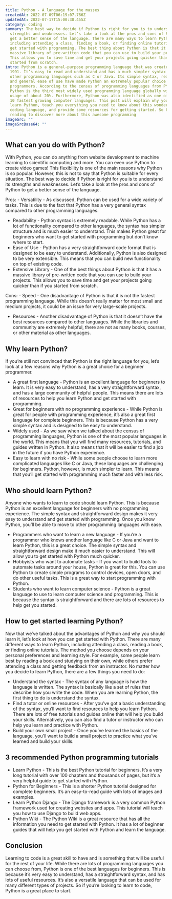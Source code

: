 ```yaml
---
title: Python - A language for the masses
createdAt: 2022-07-09T06:19:07.786Z
updatedAt: 2022-07-17T15:00:30.455Z
category: coding
summary: The best way to decide if Python is right for you is to understand its
  strengths and weaknesses. Let’s take a look at the pros and cons of Python to
  get a better sense of the language. There are many ways to learn Python,
  including attending a class, finding a book, or finding online tutorials to
  get started with programming. The best thing about Python is that it has a
  massive library of pre-written code that you can use to build your projects.
  This allows you to save time and get your projects going quicker than if you
  started from scratch.
intro: Python is a general-purpose programming language that was created in
  1991. It’s easy to read and understand and has a much simpler syntax than
  other programming languages such as C or Java. Its simple syntax, readability,
  and general ease of use have made Python an extremely popular choice for new
  programmers. According to the census of programming languages from PYPL,
  Python is the third most widely used programming language globally with a
  usage of about 20%. Furthermore, Python was also identified as one of the top
  10 fastest growing computer languages. This post will explain why you should
  learn Python, teach you everything you need to know about this wonderful
  coding language, and provide some resources for getting started. So keep
  reading to discover more about this awesome programming
imageSrc: ""
imageSrcBase64: ""
---
```


## What can you do with Python?

With Python, you can do anything from website development to machine learning to scientific computing and more. You can even use Python to create video games! This flexibility is one of the main reasons why Python is so popular. However, this is not to say that Python is suitable for every situation. The best way to decide if Python is right for you is to understand its strengths and weaknesses. Let’s take a look at the pros and cons of Python to get a better sense of the language.

Pros: - Versatility - As discussed, Python can be used for a wide variety of tasks. This is due to the fact that Python has a very general syntax compared to other programming languages.
- Readability - Python syntax is extremely readable. While Python has a lot of functionality compared to other languages, the syntax has simpler structure and is much easier to understand. This makes Python great for beginners who want to get started with programming but don’t know where to start.
- Ease of Use - Python has a very straightforward code format that is designed to be easy to understand. Additionally, Python is also designed to be very extensible. This means that you can build new functionality on top of existing code.
- Extensive Library - One of the best things about Python is that it has a massive library of pre-written code that you can use to build your projects. This allows you to save time and get your projects going quicker than if you started from scratch.

Cons: - Speed - One disadvantage of Python is that it is not the fastest programming language. While this doesn’t really matter for most small and medium projects, it could be an issue for very large-scale projects.
- Resources - Another disadvantage of Python is that it doesn’t have the best resources compared to other languages. While the libraries and community are extremely helpful, there are not as many books, courses, or other material as other languages.

## Why learn Python?

If you’re still not convinced that Python is the right language for you, let’s look at a few reasons why Python is a great choice for a beginner programmer.
- A great first language - Python is an excellent language for beginners to learn. It is very easy to understand, has a very straightforward syntax, and has a large community of helpful people. This means there are lots of resources to help you learn Python and get started with programming.
- Great for beginners with no programming experience - While Python is great for people with programming experience, it’s also a great first language for complete beginners. This is because Python has a very simple syntax and is designed to be easy to understand.
- Widely used - As we saw when we talked about the census of programming languages, Python is one of the most popular languages in the world. This means that you will find many resources, tutorials, and guides written in Python. It also means that it will be easier to find a job in the future if you have Python experience.
- Easy to learn with no risk - While some people choose to learn more complicated languages like C or Java, these languages are challenging for beginners. Python, however, is much simpler to learn. This means that you’ll get started with programming much faster and with less risk.

## Who should learn Python?

Anyone who wants to learn to code should learn Python. This is because Python is an excellent language for beginners with no programming experience. The simple syntax and straightforward design makes it very easy to understand and get started with programming. Once you know Python, you’ll be able to move to other programming languages with ease.
- Programmers who want to learn a new language - If you’re a programmer who knows another language like C or Java and want to learn Python, this is a great choice. The simple syntax and straightforward design make it much easier to understand. This will allow you to get started with Python much quicker.
- Hobbyists who want to automate tasks - If you want to build tools to automate tasks around your house, Python is great for this. You can use Python to create simple programs to control devices, open doors, and do other useful tasks. This is a great way to start programming with Python.
- Students who want to learn computer science - Python is a great language to use to learn computer science and programming. This is because the syntax is straightforward and there are lots of resources to help get you started.

## How to get started learning Python?

Now that we’ve talked about the advantages of Python and why you should learn it, let’s look at how you can get started with Python. There are many different ways to learn Python, including attending a class, reading a book, or finding online tutorials. The method you choose depends on your personal preferences and learning style. For example, some people learn best by reading a book and studying on their own, while others prefer attending a class and getting feedback from an instructor. No matter how you decide to learn Python, there are a few things you need to do:
- Understand the syntax - The syntax of any language is how the language is written. The syntax is basically like a set of rules that describe how you write the code. When you are learning Python, the first thing to do is understand the syntax.
- Find a tutor or online resources - After you’ve got a basic understanding of the syntax, you’ll want to find resources to help you learn Python. There are lots of free tutorials and guides online that will help you build your skills. Alternatively, you can also find a tutor or instructor who can help you learn and practice with Python.
- Build your own small project - Once you’ve learned the basics of the language, you’ll want to build a small project to practice what you’ve learned and build your skills.

## 3 recommended Python programming tutorials

- Learn Python - This is the best Python tutorial for beginners. It’s a very long tutorial with over 100 chapters and thousands of pages, but it’s a very helpful guide to get started with Python.
- Python for Beginners - This is a shorter Python tutorial designed for complete beginners. It’s an easy-to-read guide with lots of images and examples.
- Learn Python Django - The Django framework is a very common Python framework used for creating websites and apps. This tutorial will teach you how to use Django to build web apps.
- Python Wiki - The Python Wiki is a great resource that has all the information you need to get started with Python. It has a lot of beginner guides that will help you get started with Python and learn the language.

## Conclusion

Learning to code is a great skill to have and is something that will be useful for the rest of your life. While there are lots of programming languages you can choose from, Python is one of the best languages for beginners. This is because it’s very easy to understand, has a straightforward syntax, and has lots of useful resources. It’s also a versatile language that can be used for many different types of projects. So if you’re looking to learn to code, Python is a great place to start.
